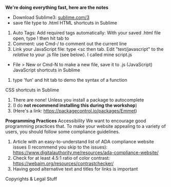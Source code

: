 __We're doing everything fast, here are the notes__
- Download Sublime3: [sublime.com/3](https://www.sublimetext.com/3)
- save file type to .html
HTML shortcuts in Sublime
1. Auto Tags: Add required tags automatically: With your saved .html file open, type ! then hit tab to
2. Comment: use Cmd-/ to comment out the current line
3. Link your JavaScript file: type <sc then tab. Edit "text/javascript" to the _relative_ to your .js file (see below). I called mine script.js

- File > New or Cmd-N to make a new file, save it to .js (JavaScript)
JavaScript shortcuts in Sublime
1. type 'fun' and hit tab to demo the syntax of a function

CSS shortcuts in Sublime
1. There are none! Unless you install a package to autocomplete
2. (I do __not recommend installing this during the workshop__)
3. (Here's a link: https://packagecontrol.io/packages/Emmet)

__Programming Practices__
Accessibility
We want to encourage good programming practices that. To make your website appealing to a variety of users, you should follow some compliance guidelines.
1. Article with an easy-to-understand list of ADA compliance website issues (I recommend you skip to the issues): https://www.digitalauthority.me/resources/ada-compliance-website/
2. Check for at least 4.5:1 ratio of color contrast: https://webaim.org/resources/contrastchecker/
3. Having good alternative text and titles for links is important

Copyrights & Legal Stuff
